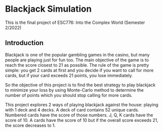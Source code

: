 # Blackjack Simulation
This is the final project of ESC776: Into the Complex World (Semester 2/2022)

## Introduction
Blackjack is one of the popular gambling games in the casino, but many people are playing just for fun too. The main objective of the game is to reach the score closest to 21 as possible. The rule of the game is pretty simple: you get 2 cards at first and you decide if you want to call for more cards, but if your card exceeds 21 points, you lose immediately.

So the objective of this project is to find the best strategy to play blackjack to minimize your loss by using Monte-Carlo method to determine the number of points which you should stop calling for more cards.

This project explores 2 ways of playing blackjack against the house: playing with 1 deck and 4 decks. A deck of card contains 52 unique cards. Numbered cards have the score of those numbers. J, Q, K cards have the score of 10. A cards have the score of 10 but if the overall score exceeds 21, the score decreases to 1.
